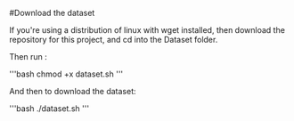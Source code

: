 #Download the dataset

If you're using a distribution of linux with wget installed, then download the repository for this project, and cd into the Dataset folder.

Then run :

'''bash
chmod +x dataset.sh
'''

And then to download the dataset:

'''bash
./dataset.sh
'''


